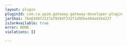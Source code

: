 ```yaml
---
layout: plugin
pluginId: com.ca.apim.gateway.gateway-developer-plugin
jarSha1: 76e6160f2217af929df332f1d95be404ad1b422f
isJarAvailable: true
error: NONE
violations: []

---
```

